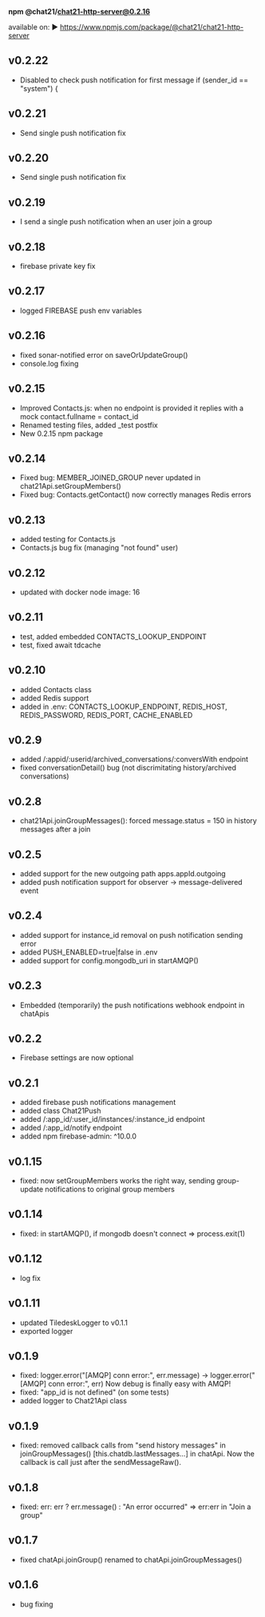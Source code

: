 
**npm @chat21/chat21-http-server@0.2.16**

available on:
 ▶️ https://www.npmjs.com/package/@chat21/chat21-http-server

## v0.2.22
-  Disabled to check push notification for first message if (sender_id == "system") {
    
## v0.2.21
- Send single push notification fix

## v0.2.20
- Send single push notification fix

## v0.2.19
- I send a single push notification when an user join a group

## v0.2.18
- firebase private key fix 

## v0.2.17
- logged FIREBASE push env variables

## v0.2.16
- fixed sonar-notified error on saveOrUpdateGroup()
- console.log fixing

## v0.2.15
- Improved Contacts.js: when no endpoint is provided it replies with a mock contact.fullname = contact_id
- Renamed testing files, added _test postfix
- New 0.2.15 npm package

## v0.2.14
- Fixed bug: MEMBER_JOINED_GROUP never updated in chat21Api.setGroupMembers()
- Fixed bug: Contacts.getContact() now correctly manages Redis errors

## v0.2.13
- added testing for Contacts.js
- Contacts.js bug fix (managing "not found" user)

## v0.2.12
- updated with docker node image: 16

## v0.2.11
- test, added embedded CONTACTS_LOOKUP_ENDPOINT
- test, fixed await tdcache

## v0.2.10
- added Contacts class
- added Redis support
- added in .env: CONTACTS_LOOKUP_ENDPOINT, REDIS_HOST, REDIS_PASSWORD, REDIS_PORT, CACHE_ENABLED

## v0.2.9
- added /:appid/:userid/archived_conversations/:conversWith endpoint
- fixed conversationDetail() bug (not discrimitating history/archived conversations)

## v0.2.8
- chat21Api.joinGroupMessages(): forced message.status = 150 in history messages after a join

## v0.2.5
- added support for the new outgoing path apps.appId.outgoing
- added push notification support for observer -> message-delivered event

## v0.2.4
- added support for instance_id removal on push notification sending error
- added PUSH_ENABLED=true|false in .env
- added support for config.mongodb_uri in startAMQP()

## v0.2.3
- Embedded (temporarily) the push notifications webhook endpoint in chatApis

## v0.2.2
- Firebase settings are now optional

## v0.2.1
- added firebase push notifications management
- added class Chat21Push
- added /:app_id/:user_id/instances/:instance_id endpoint
- added /:app_id/notify endpoint
- added npm firebase-admin: ^10.0.0

## v0.1.15
- fixed: now setGroupMembers works the right way, sending group-update notifications to original group members

## v0.1.14
- fixed: in startAMQP(), if mongodb doesn't connect => process.exit(1)

## v0.1.12
- log fix

## v0.1.11
- updated TiledeskLogger to v0.1.1
- exported logger

## v0.1.9
- fixed: logger.error("[AMQP] conn error:", err.message) -> logger.error("[AMQP] conn error:", err) Now debug is finally easy with AMQP!
- fixed: "app_id is not defined" (on some tests)
- added logger to Chat21Api class

## v0.1.9
- fixed: removed callback calls from "send history messages" in joinGroupMessages() [this.chatdb.lastMessages...] in chatApi. Now the callback is call just after the sendMessageRaw().

## v0.1.8
- fixed: err: err ? err.message() : "An error occurred" => err:err in "Join a group"

## v0.1.7
- fixed chatApi.joinGroup() renamed to chatApi.joinGroupMessages()

## v0.1.6
- bug fixing